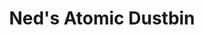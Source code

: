 ---
title: "Ned's Atomic Dustbin"
summary: "English alternative rock band founded in Stourbridge in West Midlands in November 1987 and disbanded in October 1995. They reformed in 2000. Current Members: Jonn Penney Gareth \"Rat\" Pring , Matt Cheslin , Alex Griffin Dan Warton Former Members: Wiz 1995 Tour Floyd 1995 Tour Tracy 1988-89 Andy King Martin Warlow"
image: "ned-s-atomic-dustbin.jpg"
apple_music_artist_url: "https://music.apple.com/gb/artist/neds-atomic-dustbin/901853"
---